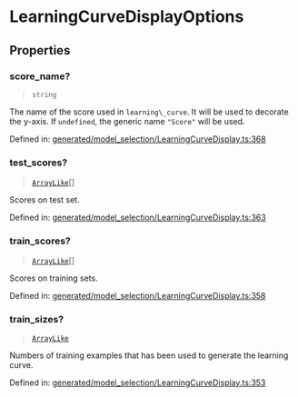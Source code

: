 # LearningCurveDisplayOptions

## Properties

### score\_name?

> `string`

The name of the score used in `learning\_curve`. It will be used to decorate the y-axis. If `undefined`, the generic name `"Score"` will be used.

Defined in:  [generated/model\_selection/LearningCurveDisplay.ts:368](https://github.com/transitive-bullshit/scikit-learn-ts/blob/b59c1ff/packages/sklearn/src/generated/model_selection/LearningCurveDisplay.ts#L368)

### test\_scores?

> [`ArrayLike`](../types/ArrayLike.md)[]

Scores on test set.

Defined in:  [generated/model\_selection/LearningCurveDisplay.ts:363](https://github.com/transitive-bullshit/scikit-learn-ts/blob/b59c1ff/packages/sklearn/src/generated/model_selection/LearningCurveDisplay.ts#L363)

### train\_scores?

> [`ArrayLike`](../types/ArrayLike.md)[]

Scores on training sets.

Defined in:  [generated/model\_selection/LearningCurveDisplay.ts:358](https://github.com/transitive-bullshit/scikit-learn-ts/blob/b59c1ff/packages/sklearn/src/generated/model_selection/LearningCurveDisplay.ts#L358)

### train\_sizes?

> [`ArrayLike`](../types/ArrayLike.md)

Numbers of training examples that has been used to generate the learning curve.

Defined in:  [generated/model\_selection/LearningCurveDisplay.ts:353](https://github.com/transitive-bullshit/scikit-learn-ts/blob/b59c1ff/packages/sklearn/src/generated/model_selection/LearningCurveDisplay.ts#L353)
